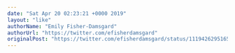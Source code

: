 ```yaml
---
date: "Sat Apr 20 02:23:21 +0000 2019"
layout: "like"
authorName: "Emily Fisher-Damsgard"
authorUrl: "https://twitter.com/efisherdamsgard"
originalPost: "https://twitter.com/efisherdamsgard/status/1119426295165804546"
---
```


